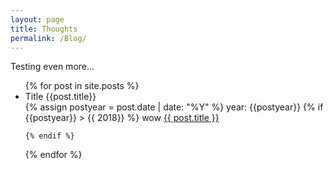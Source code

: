 ```yaml
---
layout: page
title: Thoughts
permalink: /Blog/
---
```


Testing even more...

<ul>
  {% for post in site.posts %}
    <li>
    Title {{post.title}} 
    </li>
    {% assign postyear = post.date | date: "%Y" %}
    year: {{postyear}}
    {% if {{postyear}} > {{ 2018}} %}
        wow
        <a href="{{ post.url }}">{{ post.title }}</a>
        
    {% endif %}
    
    
   
  {% endfor %}
</ul>
